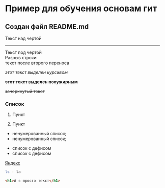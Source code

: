 # Пример для обучения основам гит

## Создан файл README.md


Текст над чертой

---

Текст под чертой  
Разрыв строки<br>
текст после второго переноса  


*этот текст выделен курсивом*

**этот текст выделен полужирным**

~~зачеркнутый текст~~


### Список

1. Пункт

2. Пункт


* ненумерованный список;
* ненумерованный список;

- список с дефисом
- список с дефисом

[Яндекс](https://www.yandex.ru "Яндекс")

```bash
ls - la
```
```html
<h1>А я просто текст</h1>
``` 

